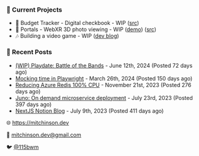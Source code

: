 ### 📌 Current Projects
- 💸 Budget Tracker - Digital checkbook - WIP ([src](https://github.com/bmitchinson/budget-entry))
- 📸 Portals - WebXR 3D photo viewing - WIP ([demo](https://portals.mitchinson.dev/)) ([src](https://github.com/bmitchinson/vr-jpg-viewer-webxr))
- 🎶 Building a video game - WIP ([dev blog](https://blog.mitchinson.dev/playdate-dev-one))

### 📝 Recent Posts

- [(WIP) Playdate: Battle of the Bands](https://blog.mitchinson.dev/playdate-dev-one) - June 12th, 2024 (Posted 72 days ago)
- [Mocking time in Playwright](https://blog.mitchinson.dev/playwright-mock-time) - March 26th, 2024 (Posted 150 days ago)
- [Reducing Azure Redis 100% CPU](https://blog.mitchinson.dev/redis-cpu) - November 21st, 2023 (Posted 276 days ago)
- [Juno: On demand microservice deployment](https://blog.mitchinson.dev/juno) - July 23rd, 2023 (Posted 397 days ago)
- [NextJS Notion Blog](https://blog.mitchinson.dev/blog-2023) - July 9th, 2023 (Posted 411 days ago)

🌐 https://mitchinson.dev

💌 mitchinson.dev@gmail.com

🐦 [@115bwm](https://twitter.com/115bwm)